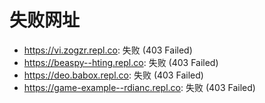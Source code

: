 # 失败网址
- https://vi.zogzr.repl.co: 失败 (403
Failed)
- https://beaspy--hting.repl.co: 失败 (403
Failed)
- https://deo.babox.repl.co: 失败 (403
Failed)
- https://game-example--rdianc.repl.co: 失败 (403
Failed)
